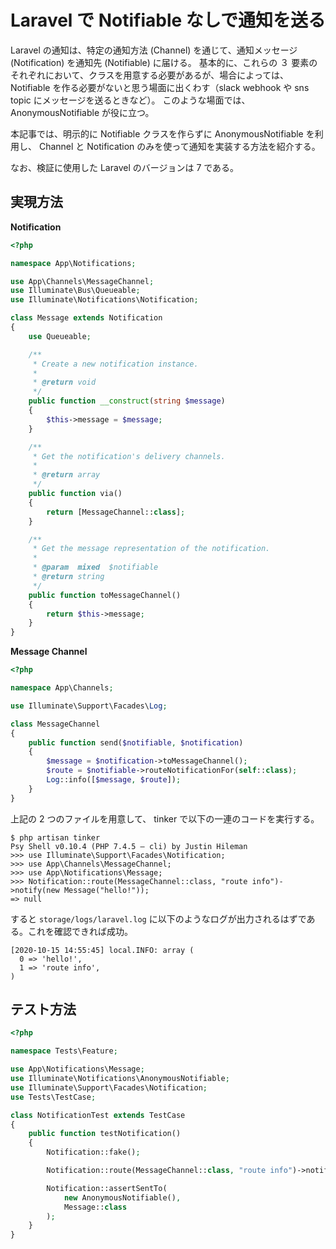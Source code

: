 # Laravel で Notifiable なしで通知を送る
Laravel の通知は、特定の通知方法 (Channel) を通じて、通知メッセージ (Notification) を通知先 (Notifiable) に届ける。
基本的に、これらの ３ 要素のそれぞれにおいて、クラスを用意する必要があるが、場合によっては、 Notifiable を作る必要がないと思う場面に出くわす（slack webhook や sns topic にメッセージを送るときなど）。
このような場面では、 AnonymousNotifiable が役に立つ。

本記事では、明示的に Notifiable クラスを作らずに AnonymousNotifiable を利用し、 Channel と Notification のみを使って通知を実装する方法を紹介する。

なお、検証に使用した Laravel のバージョンは 7 である。

## 実現方法
**Notification**
```php
<?php

namespace App\Notifications;

use App\Channels\MessageChannel;
use Illuminate\Bus\Queueable;
use Illuminate\Notifications\Notification;

class Message extends Notification
{
    use Queueable;

    /**
     * Create a new notification instance.
     *
     * @return void
     */
    public function __construct(string $message)
    {
        $this->message = $message;
    }

    /**
     * Get the notification's delivery channels.
     *
     * @return array
     */
    public function via()
    {
        return [MessageChannel::class];
    }

    /**
     * Get the message representation of the notification.
     *
     * @param  mixed  $notifiable
     * @return string
     */
    public function toMessageChannel()
    {
        return $this->message;
    }
}
```

**Message Channel**
```php
<?php

namespace App\Channels;

use Illuminate\Support\Facades\Log;

class MessageChannel
{
    public function send($notifiable, $notification)
    {
        $message = $notification->toMessageChannel();
        $route = $notifiable->routeNotificationFor(self::class);
        Log::info([$message, $route]);
    }
}
```

上記の 2 つのファイルを用意して、 tinker で以下の一連のコードを実行する。
```
$ php artisan tinker
Psy Shell v0.10.4 (PHP 7.4.5 — cli) by Justin Hileman
>>> use Illuminate\Support\Facades\Notification;
>>> use App\Channels\MessageChannel;
>>> use App\Notifications\Message;
>>> Notification::route(MessageChannel::class, "route info")->notify(new Message("hello!"));
=> null
```

すると `storage/logs/laravel.log` に以下のようなログが出力されるはずである。これを確認できれば成功。
```
[2020-10-15 14:55:45] local.INFO: array (
  0 => 'hello!',
  1 => 'route info',
)  
```

## テスト方法

```php
<?php

namespace Tests\Feature;

use App\Notifications\Message;
use Illuminate\Notifications\AnonymousNotifiable;
use Illuminate\Support\Facades\Notification;
use Tests\TestCase;

class NotificationTest extends TestCase
{
    public function testNotification()
    {
        Notification::fake();

        Notification::route(MessageChannel::class, "route info")->notify(new Message("hello!"));

        Notification::assertSentTo(
            new AnonymousNotifiable(),
            Message::class
        );
    }
}
```
